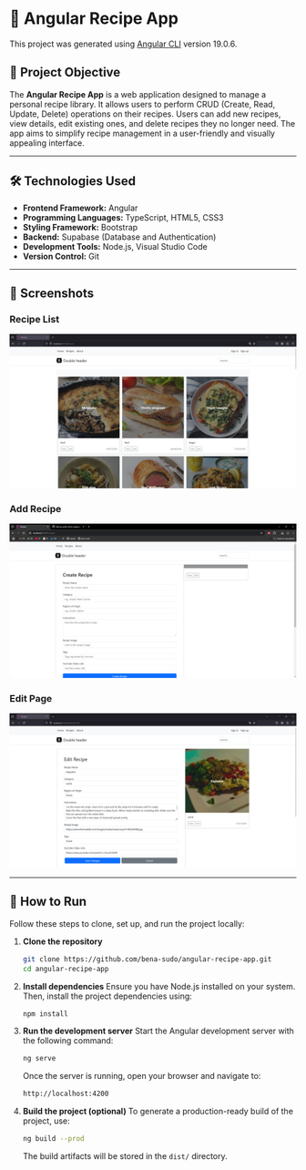 # 🍳 Angular Recipe App

This project was generated using [Angular CLI](https://github.com/angular/angular-cli) version 19.0.6.

## 🎯 Project Objective

The **Angular Recipe App** is a web application designed to manage a personal recipe library. It allows users to perform CRUD (Create, Read, Update, Delete) operations on their recipes. Users can add new recipes, view details, edit existing ones, and delete recipes they no longer need. The app aims to simplify recipe management in a user-friendly and visually appealing interface.

---

## 🛠️ Technologies Used

- **Frontend Framework:** Angular
- **Programming Languages:** TypeScript, HTML5, CSS3
- **Styling Framework:** Bootstrap
- **Backend:** Supabase (Database and Authentication)
- **Development Tools:** Node.js, Visual Studio Code
- **Version Control:** Git

---

## 📸 Screenshots

### Recipe List

![Recipe List](/public/screenshot/screenshot-main.png)

### Add Recipe

![Add Recipe](/public/screenshot/screenshot-create.png)

### Edit Page

![Home Page](/public/screenshot/screenshot-edit.png)

---

## 🚀 How to Run

Follow these steps to clone, set up, and run the project locally:

1. **Clone the repository**
   ```bash
   git clone https://github.com/bena-sudo/angular-recipe-app.git
   cd angular-recipe-app
   ```
2. **Install dependencies**
   Ensure you have Node.js installed on your system. Then, install the project dependencies using:
   ```bash
   npm install
   ```
3. **Run the development server**
   Start the Angular development server with the following command:
   ```bash
   ng serve
   ```
   Once the server is running, open your browser and navigate to:
   ```bash
   http://localhost:4200
   ```
4. **Build the project (optional)**
   To generate a production-ready build of the project, use:
   ```bash
   ng build --prod
   ```
   The build artifacts will be stored in the `dist/` directory.
